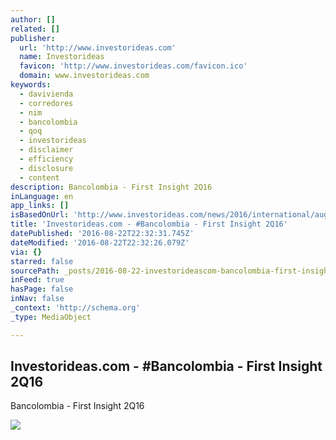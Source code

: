 ```yaml
---
author: []
related: []
publisher:
  url: 'http://www.investorideas.com'
  name: Investorideas
  favicon: 'http://www.investorideas.com/favicon.ico'
  domain: www.investorideas.com
keywords:
  - davivienda
  - corredores
  - nim
  - bancolombia
  - qoq
  - investorideas
  - disclaimer
  - efficiency
  - disclosure
  - content
description: Bancolombia - First Insight 2Q16
inLanguage: en
app_links: []
isBasedOnUrl: 'http://www.investorideas.com/news/2016/international/august/08222Q16.asp'
title: 'Investorideas.com - #Bancolombia - First Insight 2Q16'
datePublished: '2016-08-22T22:32:31.745Z'
dateModified: '2016-08-22T22:32:26.079Z'
via: {}
starred: false
sourcePath: _posts/2016-08-22-investorideascom-bancolombia-first-insight-2q16.md
inFeed: true
hasPage: false
inNav: false
_context: 'http://schema.org'
_type: MediaObject

---
```

<article style=""><h1>Investorideas.com - #Bancolombia - First Insight 2Q16</h1><p>Bancolombia - First Insight 2Q16</p><img src="http://www.investorideas.com/images/Banners/join-investorideas.gif" /></article>